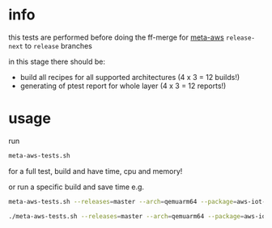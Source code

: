 # info
this tests are performed before doing the ff-merge for [meta-aws](https://github.com/aws4embeddedlinux/meta-aws) `release-next` to `release` branches

in this stage there should be:
* build all recipes for all supported architectures (4 x 3 = 12 builds!)
* generating of ptest report for whole layer  (4 x 3 = 12 reports!)

# usage
run

```bash
meta-aws-tests.sh
```

for a full test, build and have time, cpu and memory!

or run a specific build and save time e.g.

```bash
meta-aws-tests.sh --releases=master --arch=qemuarm64 --package=aws-iot-fleetwise-edge

./meta-aws-tests.sh --releases=master --arch=qemuarm64 --package=aws-iot-fleetwise-edge --oldsrcuri="git://github.com/aws/aws-iot-fleetwise-edge.git;protocol=https;branch=main" --newsrcuri="git://github.com/thomas-roos/aws-iot-fleetwise-edge.git;protocol=https;branch=main"

```
